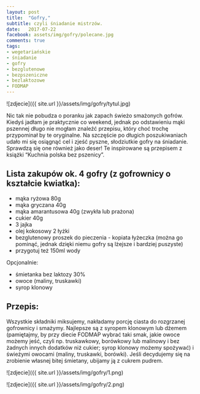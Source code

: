 ```yaml
---
layout: post
title:  "Gofry,"
subtitle: czyli śniadanie mistrzów.
date:   2017-07-22
facebook: assets/img/gofry/polecane.jpg
comments: true
tags:
- wegetariańskie
- śniadanie
- gofry
- bezglutenowe
- bezpszeniczne
- bezlaktozowe
- FODMAP
---
```


![zdjecie]({{ site.url }}/assets/img/gofry/tytul.jpg)

Nic tak nie pobudza o poranku jak zapach świeżo smażonych gofrów. Kiedyś jadłam je praktycznie co weekend, jednak po odstawieniu mąki pszennej długo nie mogłam znaleźć przepisu, który choć trochę przypominał by te oryginalne. Na szczęście po długich poszukiwaniach udało mi się osiągnąć cel i zjeść pyszne, słodziutkie gofry na śniadanie. Sprawdzą się one również jako deser!
Te inspirowane są przepisem z książki “Kuchnia polska bez pszenicy”.

## Lista zakupów ok. 4 gofry (z gofrownicy o kształcie kwiatka):
* mąka ryżowa 80g
* mąka gryczana 40g
* mąka amarantusowa 40g (zwykła lub prażona)
* cukier 40g
* 3 jajka
* olej kokosowy 2 łyżki
* bezglutenowy proszek do pieczenia - kopiata łyżeczka (można go pominąć, jednak dzięki niemu gofry są lżejsze i bardziej puszyste)
* przygotuj też 150ml wody

Opcjonalnie:
* śmietanka bez laktozy 30%
* owoce (maliny, truskawki)
* syrop klonowy

## Przepis:

Wszystkie składniki miksujemy, nakładamy porcję ciasta do rozgrzanej gofrownicy i smażymy. Najlepsze są z syropem klonowym lub dżemem (pamiętajmy, by przy diecie FODMAP wybrać taki smak, jakie owoce możemy jeść, czyli np. truskawkowy, borówkowy lub malinowy i bez żadnych innych dodatków niż cukier; syrop klonowy możemy spożywać) i świeżymi owocami (maliny, truskawki, borówki). Jeśli decydujemy się na zrobienie własnej bitej śmietany, ubijamy ją z cukrem pudrem.

![zdjecie]({{ site.url }}/assets/img/gofry/1.png)

![zdjecie]({{ site.url }}/assets/img/gofry/2.png)



